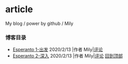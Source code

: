 # article
My blog / power by github / Mily
### 博客目录
- [Esperanto 1-出发](https://www.jianshu.com/p/eabeb6348fca) 2020/2/13 |作者 Mily|[评论](https://github.com/momoNorthy/article/issues/1)
- [Esperanto 2-深入](https://github.com/momoNorthy/article/blob/master/posts/Esperanto-2-shenru.md) 2020/2/13 |作者 Mily|[评论](https://github.com/momoNorthy/article/issues/2)
[回到顶部](#article)
